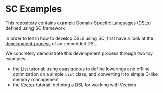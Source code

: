 SC Examples
===============

This repository contains example Domain-Specific Languages (DSLs) defined using SC framework.

In order to learn how to develop DSLs using SC, first have a look at the [development process](https://github.com/epfldata/sc-examples/wiki/Development-process) of an embedded DSL.

We concretely demonstrate this development process through two toy examples:
 * the [List](https://github.com/epfldata/sc-examples/blob/master/newtuto) tutorial: using quasiquotes to define lowerings and offline optimization on a simple `List` class, and converting it to simple C-like memory management
 * the [Vector](https://github.com/epfldata/sc-examples/blob/master/vector-dsl) tutorial: defining a DSL for working with Vectors
 
